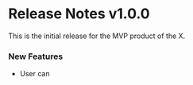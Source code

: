 # Release Notes v1.0.0

This is the initial release for the MVP product of the X.

### New Features

- User can
